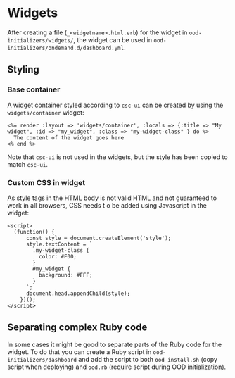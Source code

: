 # Widgets

After creating a file (`_<widgetname>.html.erb`) for the widget in `ood-initializers/widgets/`, the widget can be used in `ood-initializers/ondemand.d/dashboard.yml`.

## Styling

### Base container
A widget container styled according to `csc-ui` can be created by using the `widgets/container` widget:
```
<%= render :layout => 'widgets/container', :locals => {:title => "My widget", :id => "my_widget", :class => "my-widget-class" } do %>
  The content of the widget goes here
<% end %>
```

Note that `csc-ui` is not used in the widgets, but the style has been copied to match `csc-ui`.

### Custom CSS in widget

As style tags in the HTML body is not valid HTML and not guaranteed to work in all browsers, CSS needs t o be added using Javascript in the widget:
```
<script>
  (function() {
      const style = document.createElement('style');
      style.textContent = `
        .my-widget-class {
          color: #F00;
        }
        #my_widget {
          background: #FFF;
        }
      `;
      document.head.appendChild(style);
    })();
</script>
```

## Separating complex Ruby code
In some cases it might be good to separate parts of the Ruby code for the widget.
To do that you can create a Ruby script in `ood-initializers/dashboard` and add the script to both `ood_install.sh` (copy script when deploying) and `ood.rb` (require script during OOD initialization).
